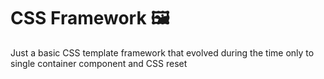 # CSS Framework 🖼
Just a basic CSS template framework that evolved during the time only to single container component and CSS reset
